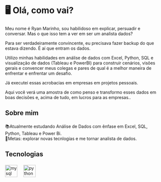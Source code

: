 <h1 align="left">🖥️ Olá, como vai?</h1>

###

<p align="left">Meu nome é Ryan Marinho, sou habilidoso em explicar, persuadir e conversar. Mas o que isso tem a ver em ser um analista dados?

Para ser verdadeiramente convincente, eu precisava fazer backup do que estava dizendo. É aí que entram os dados.

Utilizo minhas habilidades em análise de dados com Excel, Python, SQL e visualização de dados (Tableau e PowerBI) para construir cenários, visões gerais e convencer meus colegas e pares de qual é a melhor maneira de enfrentar e enfrentar um desafio.

Já executei essas acrobacias em empresas em projetos pessoais.

Aqui você verá uma amostra de como penso e transformo esses dados em boas decisões e, acima de tudo, em lucros para as empresas..</p>

###

<h2 align="left">Sobre mim</h2>

###

<p align="left">📚Atualmente estudando Análise de Dados com ênfase em Excel, SQL, Python, Tableau e Power Bi.<br>🎯Metas: explorar novas tecnlogias e me tornar analista de dados.</p>

###

<h2 align="left">Tecnologias</h2>

###

<div align="left">
  <img src="https://cdn.jsdelivr.net/gh/devicons/devicon/icons/mysql/mysql-original.svg" height="40" alt="mysql logo"  />
  <img width="12" />
  <img src="https://cdn.jsdelivr.net/gh/devicons/devicon/icons/python/python-original.svg" height="40" alt="python logo"  />
</div>

###
